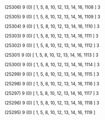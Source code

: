 (25306) 9 (0) [ 1, 5, 8, 10, 12, 13, 14, 16, 1108 ] 3 


(25305) 9 (0) [ 1, 5, 8, 10, 12, 13, 14, 16, 1109 ] 3 


(25304) 9 (0) [ 1, 5, 8, 10, 12, 13, 14, 16, 1110 ] 3 


(25303) 9 (0) [ 1, 5, 8, 10, 12, 13, 14, 16, 1111 ] 3 


(25302) 9 (0) [ 1, 5, 8, 10, 12, 13, 14, 16, 1112 ] 3 


(25301) 9 (0) [ 1, 5, 8, 10, 12, 13, 14, 16, 1113 ] 3 


(25300) 9 (0) [ 1, 5, 8, 10, 12, 13, 14, 16, 1114 ] 3 


(25299) 9 (0) [ 1, 5, 8, 10, 12, 13, 14, 16, 1115 ] 3 


(25298) 9 (0) [ 1, 5, 8, 10, 12, 13, 14, 16, 1116 ] 3 


(25297) 9 (0) [ 1, 5, 8, 10, 12, 13, 14, 16, 1117 ] 3 


(25296) 9 (0) [ 1, 5, 8, 10, 12, 13, 14, 16, 1118 ] 3 


(25295) 9 (0) [ 1, 5, 8, 10, 12, 13, 14, 16, 1119 ]  

